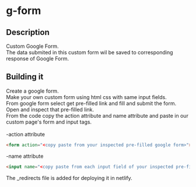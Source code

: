 # g-form
## Description
Custom Google Form.<br>
The data submited in this custom form wil be saved to corresponding response of Google Form.
## Building it
Create a google form.<br>
Make your own custom form using html css with same input fields.<br>
From google form select get pre-filled link and fill and submit the form.<br>
Open and inspect that pre-filled link.<br>
From the code copy the action attribute and name attribute and paste in our custom page's form and input tags.<br>  
-action attribute
```html
<form action="<copy paste from your inspected pre-filled google form>"></form>
```
-name attribute
```html
<input name="<copy paste from each input field of your inspected pre-filled google form>"></input>
```
The _redirects file is added for deploying it in netlify.
